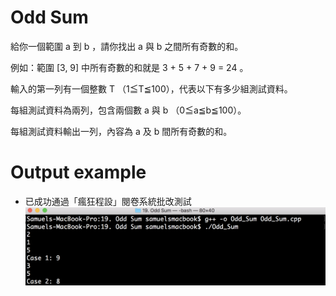 # Odd Sum 

給你一個範圍 a 到 b ，請你找出 a 與 b 之間所有奇數的和。

例如：範圍 [3, 9] 中所有奇數的和就是 3 + 5 + 7 + 9 = 24 。 

輸入的第一列有一個整數 T （1≦T≦100），代表以下有多少組測試資料。

每組測試資料為兩列，包含兩個數 a 與 b （0≦a≦b≦100）。 

每組測試資料輸出一列，內容為 a 及 b 間所有奇數的和。 

# Output example
* 已成功通過「瘋狂程設」閱卷系統批改測試 
![image](https://github.com/Samuelchi861008/CPE-Odd-Sum_10783/blob/master/結果.png)
